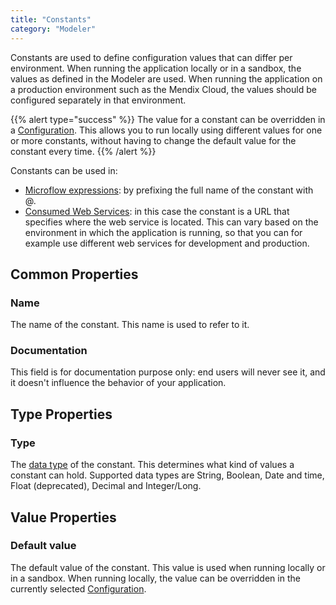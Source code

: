 ```yaml
---
title: "Constants"
category: "Modeler"
---
```



Constants are used to define configuration values that can differ per environment. When running the application locally or in a sandbox, the values as defined in the Modeler are used. When running the application on a production environment such as the Mendix Cloud, the values should be configured separately in that environment.

{{% alert type="success" %}}
The value for a constant can be overridden in a [Configuration](configuration). This allows you to run locally using different values for one or more constants, without having to change the default value for the constant every time.
{{% /alert %}}

Constants can be used in:

*   [Microflow expressions](expressions): by prefixing the full name of the constant with @.
*   [Consumed Web Services](consumed-web-services): in this case the constant is a URL that specifies where the web service is located. This can vary based on the environment in which the application is running, so that you can for example use different web services for development and production.

## Common Properties

### Name

The name of the constant. This name is used to refer to it.

### Documentation

This field is for documentation purpose only: end users will never see it, and it doesn't influence the behavior of your application.

## Type Properties

### Type

The [data type](data-types) of the constant. This determines what kind of values a constant can hold. Supported data types are String, Boolean, Date and time, Float (deprecated), Decimal and Integer/Long.

## Value Properties

### Default value

The default value of the constant. This value is used when running locally or in a sandbox. When running locally, the value can be overridden in the currently selected [Configuration](configuration).
